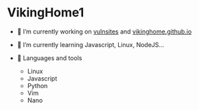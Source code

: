 # VikingHome1

- 🔭 I’m currently working on [vulnsites](https://github.com/vikinghome1/vulnsites) and [vikinghome.github.io](https://vikinghome1.github.io)

- 🌱 I’m currently learning Javascript, Linux, NodeJS...

- 🧰 Languages and tools
   - Linux
   - Javascript
   - Python
   - Vim
   - Nano
